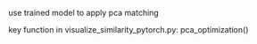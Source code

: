 use trained model to apply pca matching

key function in visualize_similarity_pytorch.py: pca_optimization()
